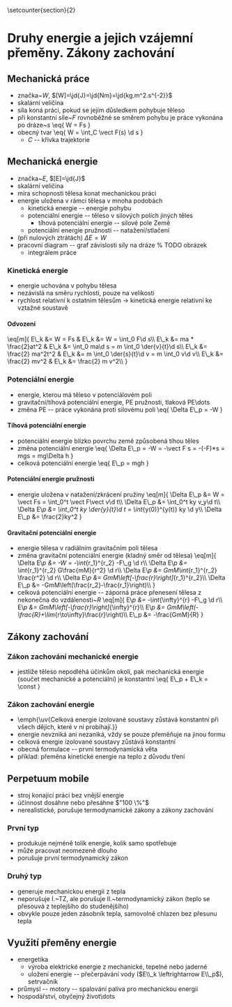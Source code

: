 \setcounter{section}{2}
# Druhy energie a jejich vzájemní přeměny. Zákony zachování

## Mechanická práce
- značka~$W$, $[W]=\jd{J}=\jd{Nm}=\jd{kg.m^2.s^{-2}}$
- skalární veličina
- síla koná práci, pokud se jejím důsledkem pohybuje těleso
- při konstantní síle~$F$ rovnoběžné se směrem pohybu je práce vykonána po dráze~$s$
	\eq{
		W = Fs
	}
- obecný tvar
	\eq{
		W = \int_C \vect F(s) \d s
	}
	- $C$ -- křivka trajektorie

## Mechanická energie
- značka~$E$, $[E]=\jd{J}$
- skalární veličina
- míra schopnosti tělesa konat mechanickou práci
- energie uložena v rámci tělesa v mnoha podobách
	- kinetická energie -- energie pohybu
	- potenciální energie -- těleso v silových polích jiných těles
		- tíhová potenciální energie -- silové pole Země
	- potenciální energie pružnosti -- natažení/stlačení
- (při nulových ztrátách) $\Delta E = W$
- pracovní diagram -- graf závislosti síly na dráze % TODO obrázek
	- integrálem práce

### Kinetická energie
- energie uchována v pohybu tělesa
- nezávislá na směru rychlosti, pouze na velikosti
- rychlost relativní k ostatním tělesům $\rightarrow$ kinetická energie relativní ke vztažné soustavě

#### Odvození
\eq[m]{
	E\\_k &= W = Fs 				& E\\_k &= W = \int_0 F\d s\\\\
	E\\_k &= ma * \frac{2}at^2 	& E\\_k &= \int_0 ma\d s = m \int_0 \der{v}{t}\d s\\\\
	E\\_k &= \frac{2} ma^2t^2 	& E\\_k &= m \int_0 \der{s}{t}\d v = m \int_0 v\d v\\\\
	E\\_k &= \frac{2} mv^2 		& E\\_k &= \frac{2} m v^2\\\\
}

### Potenciální energie
- energie, kterou má těleso v potenciálovém poli
- gravitační/tíhová potenciální energie, PE pružnosti, tlaková PE\dots
- změna PE -- práce vykonána proti silovému poli
	\eq{
		\Delta E\\_p = -W
	}

#### Tíhová potenciální energie
- potenciální energie blízko povrchu země způsobená tíhou těles
- změna potenciální energie
	\eq{
		\Delta E\\_p = -W = -\vect F s = -(-F)*s = mgs = mg\Delta h
	}
- celková potenciální energie
	\eq{
		E\\_p = mgh
	}

#### Potenciální energie pružnosti
- energie uložena v natažení/zkrácení pružiny
	\eq[m]{
		\Delta E\\_p &= W = \vect Fs = \int_0^t \vect F\vect v\d t\\\\
		\Delta E\\_p &= \int_0^t ky v_y\d t\\\\
		\Delta E\\_p &= \int_0^t ky \der{y}{t}\d t = \int_{y(0)}^{y(t)} ky \d y\\\\
		\Delta E\\_p &= \frac{2}ky^2
	}

#### Gravitační potenciální energie
- energie tělesa v radiálním gravitačním poli tělesa
- změna gravitační potenciální energie (kladný směr od tělesa)
	\eq[m]{
		\Delta E\\_p &= -W = -\int_{r_1}^{r_2} -F\\_g \d r\\\\
		\Delta E\\_p &= \int_{r_1}^{r_2} G\frac{mM}{r^2} \d r\\\\
		\Delta E\\_p &= GmM\int_{r_1}^{r_2} \frac{r^2} \d r\\\\
		\Delta E\\_p &= GmM\left[-\frac{r}\right]_{r_1}^{r_2}\\\\
		\Delta E\\_p &= -GmM\left(\frac{r_2}-\frac{r_1}\right)\\\\
	}
- celková potenciální energie -- záporná práce přenesení tělesa z nekonečna do vzdálenosti~$R$
	\eq[m]{
		E\\_p &= -\int_{\infty}^{r} -F\\_g \d r\\\\
		E\\_p &= GmM\left[-\frac{r}\right]_{\infty}^{r}\\\\
		E\\_p &= GmM\left(-\frac{R}+\lim_{r\to\infty}\frac{r}\right)\\\\
		E\\_p &= -\frac{GmM}{R}
	}

## Zákony zachování
### Zákon zachování mechanické energie
- jestliže těleso nepodléhá účinkům okolí, pak mechanická energie (součet mechanické a potenciální) je konstantní
	\eq{
		E\\_p + E\\_k = \const
	}

### Zákon zachování energie
- \emph{\uv{Celková energie izolované soustavy zůstává konstantní při všech dějích, které v ní probíhají.}}
- energie nevzniká ani nezaniká, vždy se pouze přeměňuje na jinou formu
- celková energie izolované soustavy zůstává konstantní
- obecná formulace -- první termodynamická věta
- příklad: přeměna kinetické energie na teplo z důvodu tření

## Perpetuum mobile
- stroj konající práci bez vnější energie
- účinnost dosáhne nebo přesáhne $"100 \%"$
- nerealistické, porušuje termodynamické zákony a zákony zachování

### První typ
- produkuje nejméně tolik energie, kolik samo spotřebuje
- může pracovat neomezeně dlouho
- porušuje první termodynamický zákon

### Druhý typ
- generuje mechanickou energii z tepla
- neporušuje I.~TZ, ale porušuje II.~termodynamický zákon (teplo se přesouvá z teplejšího do studenějšího)
- obvykle pouze jeden zásobník tepla, samovolně chlazen bez přesunu tepla

## Využití přeměny energie
- energetika
	- výroba elektrické energie z mechanické, tepelné nebo jaderné
	- uložení energie -- přečerpávání vody ($E\\_k \leftrightarrow E\\_p$), setrvačník
- průmysl -- motory -- spalování paliva pro mechanickou energii
- hospodářství, obyčejný život\dots

